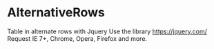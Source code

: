 AlternativeRows
===============

Table in alternate rows with Jquery
Use the library https://jquery.com/
Request IE 7+, Chrome, Opera, Firefox and more.
